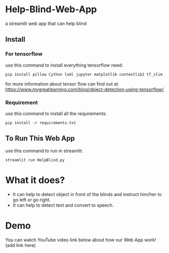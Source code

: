 # Help-Blind-Web-App
a streamlit web app that can help blind

## Install

### For tensorflow
use this command to install everything tensorflow need:
```
pip install pillow Cython lxml jupyter matplotlib contextlib2 tf_slim
```
for more information about tensor flow can find out at https://www.mygreatlearning.com/blog/object-detection-using-tensorflow/

### Requirement
use this command to install all the requirements:
```
pip install -r requirements.txt
```

## To Run This Web App
use this command to run in streamlit:
```
streamlit run HelpBlind.py
```

# What it does?
- It can help to detect object in front of the blinds and instruct him/her to go left or go right.
- It can help to detect text and convert to speech.

# Demo
You can watch YouTube video link below about how our Web App work!
(add link here)
